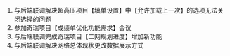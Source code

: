 1. 与后端联调解决超高压项目【填单设置】中【允许加载上一次】的选项无法关闭选择的问题
2. 参加奇瑞项目【成绩单优化功能需求】会议
3. 与后端联调完成奇瑞项目【二网规划进度】增加新功能
4. 与后端联调解决网络总体现状更改数据展示方式